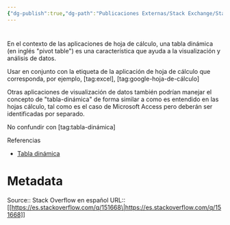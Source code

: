 ```yaml
---
{"dg-publish":true,"dg-path":"Publicaciones Externas/Stack Exchange/Stack Overflow en español/es.stackoverflow.com-151668.md","permalink":"/publicaciones-externas/stack-exchange/stack-overflow-en-espanol/es-stackoverflow-com-151668/","hide":true,"noteIcon":"default","created":"2024-04-03T12:49:10.506-06:00","updated":"2024-04-05T16:43:53.475-06:00"}
---
```


# 

En el contexto de las aplicaciones de hoja de cálculo, una tabla dinámica (en inglés "pivot table") es una característica que ayuda a la visualización y análisis de datos.

Usar en conjunto con la etiqueta de la aplicación de hoja de cálculo que corresponda, por ejemplo, [tag:excel], [tag:google-hoja-de-cálculo]

Otras aplicaciones de visualización de datos también podrían manejar el concepto de "tabla-dinámica" de forma similar a como es entendido en las hojas cálculo, tal como es el caso de Microsoft Access pero deberán ser identificadas por separado.

No confundir con [tag:tabla-dinámica]  

Referencias

- [Tabla dinámica][1]


  [1]: https://es.wikipedia.org/wiki/Tabla_din%C3%A1mica

# Metadata
Source:: Stack Overflow en español
URL:: [[https://es.stackoverflow.com/q/151668\|https://es.stackoverflow.com/q/151668]]


